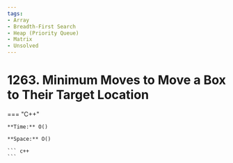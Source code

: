 ```yaml
---
tags:
- Array
- Breadth-First Search
- Heap (Priority Queue)
- Matrix
- Unsolved
---
```



# 1263. Minimum Moves to Move a Box to Their Target Location

=== "C++"

    **Time:** O()

    **Space:** O()

    ``` c++
    ```